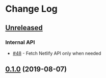 # Change Log

## [Unreleased]

### Internal API

* [#48] - Fetch Netlify API only when needed

[Unreleased]: https://github.com/sounisi5011/metalsmith-netlify-published-date/compare/v0.1.0...HEAD
[#48]: https://github.com/sounisi5011/metalsmith-netlify-published-date/pull/48

## [0.1.0] (2019-08-07)

[0.1.0]: https://github.com/sounisi5011/metalsmith-netlify-published-date/compare/v0.0.0...v0.1.0
